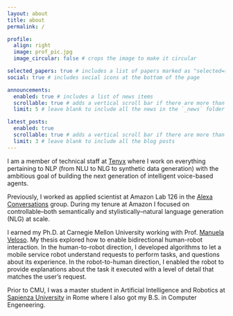 ```yaml
---
layout: about
title: about
permalink: /

profile:
  align: right
  image: prof_pic.jpg
  image_circular: false # crops the image to make it circular

selected_papers: true # includes a list of papers marked as "selected={true}"
social: true # includes social icons at the bottom of the page

announcements:
  enabled: true # includes a list of news items
  scrollable: true # adds a vertical scroll bar if there are more than 3 news items
  limit: 5 # leave blank to include all the news in the `_news` folder

latest_posts:
  enabled: true
  scrollable: true # adds a vertical scroll bar if there are more than 3 new posts items
  limit: 3 # leave blank to include all the blog posts
---
```

I am a member of technical staff at [Tenyx](https://www.tenyx.com) where I work on everything pertaining to NLP (from NLU to NLG to synthetic data generation) with the ambitious goal of building the next generation of intelligent voice-based agents.

Previously, I worked as applied scientist at Amazon Lab 126 in the [Alexa Conversations](https://developer.amazon.com/en-US/docs/alexa/conversations/about-alexa-conversations.html) group. During my tenure at Amazon I focused on controllable–both semantically and stylistically–natural language generation (NLG) at scale.

I earned my Ph.D. at Carnegie Mellon University working with Prof. [Manuela Veloso](https://www.cs.cmu.edu/~mmv/). My thesis explored how to enable bidirectional human-robot interaction. In the human-to-robot direction, I developed algorithms to let a mobile service robot understand requests to perform tasks, and questions about its experience. In the robot-to-human direction, I enabled the robot to provide explanations about the task it executed with a level of detail that matches the user’s request.

Prior to CMU, I was a master student in Artificial Intelligence and Robotics at [Sapienza University](https://www.uniroma1.it/en) in Rome where I also got my B.S. in Computer Engeneering.
